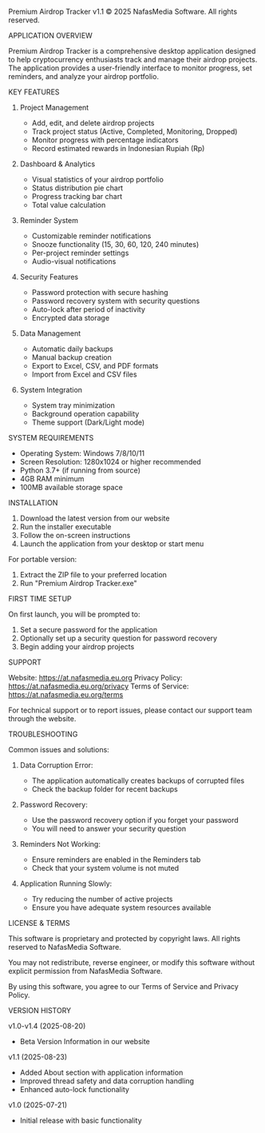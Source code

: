Premium Airdrop Tracker v1.1
© 2025 NafasMedia Software. All rights reserved.


APPLICATION OVERVIEW


Premium Airdrop Tracker is a comprehensive desktop application designed to help cryptocurrency enthusiasts track and manage their airdrop projects. The application provides a user-friendly interface to monitor progress, set reminders, and analyze your airdrop portfolio.


KEY FEATURES


1. Project Management
   - Add, edit, and delete airdrop projects
   - Track project status (Active, Completed, Monitoring, Dropped)
   - Monitor progress with percentage indicators
   - Record estimated rewards in Indonesian Rupiah (Rp)

2. Dashboard & Analytics
   - Visual statistics of your airdrop portfolio
   - Status distribution pie chart
   - Progress tracking bar chart
   - Total value calculation

3. Reminder System
   - Customizable reminder notifications
   - Snooze functionality (15, 30, 60, 120, 240 minutes)
   - Per-project reminder settings
   - Audio-visual notifications

4. Security Features
   - Password protection with secure hashing
   - Password recovery system with security questions
   - Auto-lock after period of inactivity
   - Encrypted data storage

5. Data Management
   - Automatic daily backups
   - Manual backup creation
   - Export to Excel, CSV, and PDF formats
   - Import from Excel and CSV files

6. System Integration
   - System tray minimization
   - Background operation capability
   - Theme support (Dark/Light mode)

SYSTEM REQUIREMENTS


- Operating System: Windows 7/8/10/11
- Screen Resolution: 1280x1024 or higher recommended
- Python 3.7+ (if running from source)
- 4GB RAM minimum
- 100MB available storage space


INSTALLATION


1. Download the latest version from our website
2. Run the installer executable
3. Follow the on-screen instructions
4. Launch the application from your desktop or start menu

For portable version:
1. Extract the ZIP file to your preferred location
2. Run "Premium Airdrop Tracker.exe"

FIRST TIME SETUP


On first launch, you will be prompted to:
1. Set a secure password for the application
2. Optionally set up a security question for password recovery
3. Begin adding your airdrop projects


SUPPORT


Website: https://at.nafasmedia.eu.org
Privacy Policy: https://at.nafasmedia.eu.org/privacy
Terms of Service: https://at.nafasmedia.eu.org/terms

For technical support or to report issues, please contact our support team through the website.


TROUBLESHOOTING


Common issues and solutions:

1. Data Corruption Error:
   - The application automatically creates backups of corrupted files
   - Check the backup folder for recent backups

2. Password Recovery:
   - Use the password recovery option if you forget your password
   - You will need to answer your security question

3. Reminders Not Working:
   - Ensure reminders are enabled in the Reminders tab
   - Check that your system volume is not muted

4. Application Running Slowly:
   - Try reducing the number of active projects
   - Ensure you have adequate system resources available


LICENSE & TERMS


This software is proprietary and protected by copyright laws. All rights reserved to NafasMedia Software.

You may not redistribute, reverse engineer, or modify this software without explicit permission from NafasMedia Software.

By using this software, you agree to our Terms of Service and Privacy Policy.


VERSION HISTORY

v1.0-v1.4 (2025-08-20)
- Beta Version Information in our website

v1.1 (2025-08-23)
- Added About section with application information
- Improved thread safety and data corruption handling
- Enhanced auto-lock functionality

v1.0 (2025-07-21)
- Initial release with basic functionality
